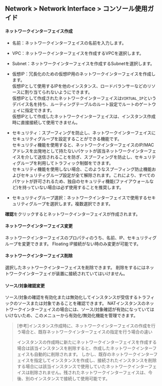 ## Network > Network Interface > コンソール使用ガイド


#### ネットワークインターフェイス作成

* 名前：ネットワークインターフェイスの名前を入力します。

* VPC：ネットワークインターフェイスを作成するVPCを選択します。

* Subnet：ネットワークインターフェイスを作成するSubnetを選択します。

* 仮想IP：冗長化のための仮想IP用のネットワークインターフェイスを作成します。<br>仮想IPとして使用するIPを他のインスタンス、ロードバランサーなどのリソースに割り当てられないようにできます。<br>仮想IPとして作成されたネットワークインターフェイスは`VIRTUAL_IP`というデバイス名を持ち、ルーティングテーブルのルート設定でルートのゲートウェイに指定できます。<br>仮想IPとして作成したネットワークインターフェイスは、インスタンス作成時に直接接続して使用できません。 

* セキュリティ：スプーフィングを防止し、ネットワークインターフェイスにセキュリティグループを設定することができる機能です。<br>セキュリティ機能を使用すると、ネットワークインターフェイスのIP/MACアドレスを出発地として持たないパケットが該当ネットワークインターフェイスを介して送信されることを防ぎ、スプーフィングを防止し、セキュリティグループを利用してトラフィック制御をできます。 <br>セキュリティ機能を使用しない場合、このようなスプーフィング防止機能およびセキュリティグループ設定が全て解除されます。これにより、すべてのパケットが許可されるため、独自のセキュリティ機能(ファイアウォールなど)を持っていない場合は必ず使用することを推奨します。

* セキュリティグループ選択：ネットワークインターフェイスで使用するセキュリティグループを選択します。複数選択できます。

**確認**をクリックするとネットワークインターフェイスが作成されます。

#### ネットワークインターフェイス変更
ネットワークインターフェイスのプロパティのうち、名前、IP、セキュリティグループを変更できます。
Floating IP接続がない時のみ変更が可能です。

#### ネットワークインターフェイス削除
選択したネットワークインターフェイスを削除できます。
削除をするにはネットワークインターフェイが装置に接続されていてはいけません。

#### ソース/対象確認変更
ソース/対象の確認を有効化または無効化してインスタンスが受信するトラフィックのソースまたは対象であることを確認できます。
NATインスタンスのネットワークインターフェイスの場合には、ソース/対象確認が有効になっていてはいけないため、このメニューから有効化/無効化機能を管理できます。

> [参考]インスタンス作成時に、ネットワークインターフェイスの作成を行う場合と、既存ネットワークインターフェイスの指定を行う場合の違い
>
> インスタンスの作成時に新たにネットワークインターフェイスを作成する場合は該当インスタンスを削除すると、作成したネットワークインターフェイスも自動的に削除されます。
> しかし、既存のネットワークインターフェイスを指定してインスタンスを作成し、接続されたインスタンスを削除する場合には該当インスタンスで使用していたネットワークインターフェイスは削除されません。残されたネットワークインターフェイスは、今後、別のインスタンスで接続して使用可能です。
